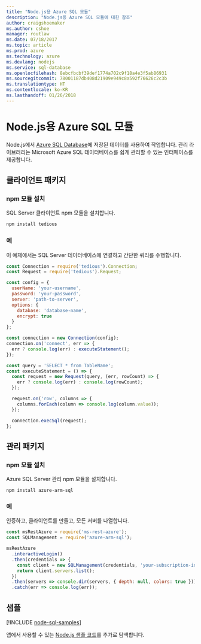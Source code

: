 ```yaml
---
title: "Node.js용 Azure SQL 모듈"
description: "Node.js용 Azure SQL 모듈에 대한 참조"
author: craigshoemaker
ms.author: cshoe
manager: routlaw
ms.date: 07/18/2017
ms.topic: article
ms.prod: azure
ms.technology: azure
ms.devlang: nodejs
ms.service: sql-database
ms.openlocfilehash: 8ebcfbcbf39def1774a702c9f18a4e3f5ab86931
ms.sourcegitcommit: 78001187db408d21909e949c8a592f76626c2c3b
ms.translationtype: HT
ms.contentlocale: ko-KR
ms.lasthandoff: 01/26/2018
---
```

# <a name="azure-sql-modules-for-nodejs"></a>Node.js용 Azure SQL 모듈

Node.js에서 [Azure SQL Database](https://docs.microsoft.com/azure/sql-database/sql-database-technical-overview)에 저장된 데이터를 사용하여 작업합니다.
관리 라이브러리는 Microsoft Azure SQL 데이터베이스를 쉽게 관리할 수 있는 인터페이스를 제공합니다.

## <a name="client-package"></a>클라이언트 패키지

### <a name="install-the-npm-module"></a>npm 모듈 설치

SQL Server 클라이언트 npm 모듈을 설치합니다.

```bash
npm install tedious
```

### <a name="example"></a>예

이 예제에서는 SQL Server 데이터베이스에 연결하고 간단한 쿼리를 수행합니다.

```javascript
const Connection = require('tedious').Connection;
const Request = require('tedious').Request;

const config = {
  userName: 'your-username',
  password: 'your-password',
  server: 'path-to-server',
  options: {
    database: 'database-name',
    encrypt: true
  }
};

const connection = new Connection(config);
connection.on('connect', err => {
  err ? console.log(err) : executeStatement();
});

const query = 'SELECT * from TableName';
const executeStatement = () => {
  const request = new Request(query, (err, rowCount) => {
    err ? console.log(err) : console.log(rowCount);
  });

  request.on('row', columns => {
    columns.forEach(column => console.log(column.value));
  });

  connection.execSql(request);
};
```

## <a name="management-package"></a>관리 패키지

### <a name="install-npm-modules"></a>npm 모듈 설치

Azure SQL Server 관리 npm 모듈을 설치합니다.

```
npm install azure-arm-sql
```   

### <a name="example"></a>예

인증하고, 클라이언트를 만들고, 모든 서버를 나열합니다.

```javascript
const msRestAzure = require('ms-rest-azure');
const SQLManagement = require('azure-arm-sql');

msRestAzure
  .interactiveLogin()
  .then(credentials => {
    const client = new SQLManagement(credentials, 'your-subscription-id');
    return client.servers.list();
  })
  .then(servers => console.dir(servers, { depth: null, colors: true }))
  .catch(err => console.log(err));
```

## <a name="samples"></a>샘플

[!INCLUDE [node-sql-samples](../docs-ref-conceptual/includes/sql-samples.md)]

앱에서 사용할 수 있는 [Node.js 샘플 코드](https://azure.microsoft.com/resources/samples/?platform=nodejs)를 추가로 탐색합니다.
